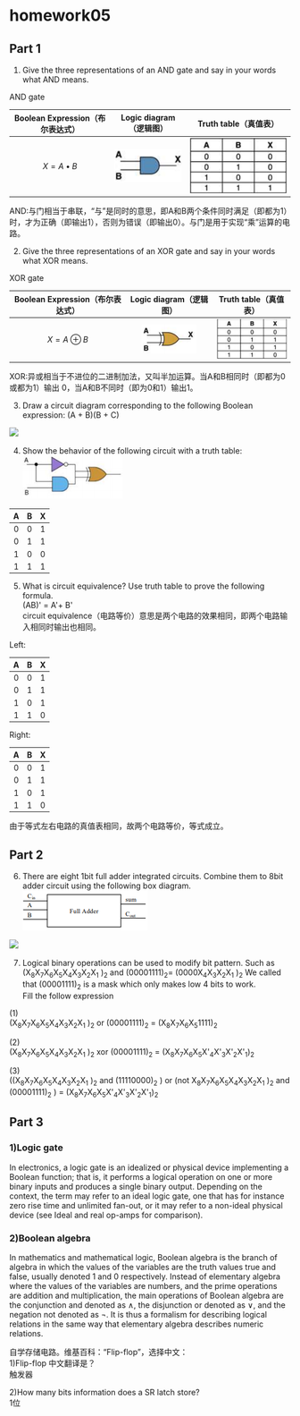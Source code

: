 # homework05

## Part 1

1) Give the three representations of an AND gate and say in your
words what AND means.

AND gate

|Boolean Expression（布尔表达式）|Logic diagram（逻辑图）|Truth table（真值表）|
|:----------:|:-----------------:|:---------------------:|
|$$X = A • B$$|![](images/AND.png)|![](images/andtt.png)

AND:与门相当于串联，“与”是同时的意思，即A和B两个条件同时满足（即都为1）时，才为正确（即输出1），否则为错误（即输出0）。与门是用于实现“乘”运算的电路。

2) Give the three representations of an XOR gate and say in your
words what XOR means.

 XOR gate

|Boolean Expression（布尔表达式）|Logic diagram（逻辑图）|Truth table（真值表）|
|:-----------------:|:--------------------:|:-----------------------:|
|$$X = A ⊕ B$$|![](images/XOR.png)|![](images/xortt.png)

XOR:异或相当于不进位的二进制加法，又叫半加运算。当A和B相同时（即都为0或都为1）输出 0，当A和B不同时（即为0和1）输出1。

3) Draw a circuit diagram corresponding to the following Boolean expression: (A + B)(B + C)<br/>

![](images/hw05图2.jpg)

4) Show the behavior of the following circuit with a truth table:<br/>
![](images/hw05p1.png)

|A|B|X|
|:-----:|:-----:|:-----:|
|0|0|1
|0|1|1
|1|0|0
|1|1|1

5) What is circuit equivalence? Use truth table to prove the
following formula.<br/>
(AB)' = A'+ B'<br/>
circuit equivalence（电路等价）意思是两个电路的效果相同，即两个电路输入相同时输出也相同。

Left:

|A|B|X|
|:-----:|:-----:|:-----:|
|0|0|1
|0|1|1
|1|0|1
|1|1|0

Right:

|A|B|X|
|:-----:|:-----:|:-----:|
|0|0|1
|0|1|1
|1|0|1
|1|1|0
由于等式左右电路的真值表相同，故两个电路等价，等式成立。

## Part 2

6) There are eight 1bit full adder integrated circuits. Combine them to 8bit adder
circuit using the following box diagram.<br/>
![](images/hw05p2.png)<br/>

![](images/hw05图1.jpg)


7) Logical binary operations can be used to modify bit pattern. Such as
(X<sub>8</sub>X<sub>7</sub>X<sub>6</sub>X<sub>5</sub>X<sub>4</sub>X<sub>3</sub>X<sub>2</sub>X<sub>1</sub>
)<sub>2</sub> and (00001111)<sub>2</sub>= (0000X<sub>4</sub>X<sub>3</sub>X<sub>2</sub>X<sub>1</sub>
)<sub>2</sub>
We called that (00001111)<sub>2</sub>
is a mask which only makes low 4 bits to work.<br/>
Fill the follow expression

(1) <br/>(X<sub>8</sub>X<sub>7</sub>X<sub>6</sub>X<sub>5</sub>X<sub>4</sub>X<sub>3</sub>X<sub>2</sub>X<sub>1</sub>
)<sub>2</sub> or (00001111)<sub>2</sub> = (X<sub>8</sub>X<sub>7</sub>X<sub>6</sub>X<sub>5</sub>1111)<sub>2</sub>

(2) <br/>(X<sub>8</sub>X<sub>7</sub>X<sub>6</sub>X<sub>5</sub>X<sub>4</sub>X<sub>3</sub>X<sub>2</sub>X<sub>1</sub>
)<sub>2</sub>
xor (00001111)<sub>2</sub> = (X<sub>8</sub>X<sub>7</sub>X<sub>6</sub>X<sub>5</sub>X'<sub>4</sub>X'<sub>3</sub>X'<sub>2</sub>X'<sub>1</sub>)<sub>2</sub>

(3)<br/>
 ((X<sub>8</sub>X<sub>7</sub>X<sub>6</sub>X<sub>5</sub>X<sub>4</sub>X<sub>3</sub>X<sub>2</sub>X<sub>1</sub>
)<sub>2</sub> and (11110000)<sub>2</sub> )
or (not X<sub>8</sub>X<sub>7</sub>X<sub>6</sub>X<sub>5</sub>X<sub>4</sub>X<sub>3</sub>X<sub>2</sub>X<sub>1</sub>
)<sub>2</sub>
and (00001111)<sub>2</sub>
) = (X<sub>8</sub>X<sub>7</sub>X<sub>6</sub>X<sub>5</sub>X'<sub>4</sub>X'<sub>3</sub>X'<sub>2</sub>X'<sub>1</sub>)<sub>2</sub>

## Part 3

### 1)Logic gate

In electronics, a logic gate is an idealized or physical device implementing a Boolean function; that is, it performs a logical operation on one or more binary inputs and produces a single binary output. Depending on the context, the term may refer to an ideal logic gate, one that has for instance zero rise time and unlimited fan-out, or it may refer to a non-ideal physical device (see Ideal and real op-amps for comparison).

### 2)Boolean algebra

In mathematics and mathematical logic, Boolean algebra is the branch of algebra in which the values of the variables are the truth values true and false, usually denoted 1 and 0 respectively. Instead of elementary algebra where the values of the variables are numbers, and the prime operations are addition and multiplication, the main operations of Boolean algebra are the conjunction and denoted as ∧, the disjunction or denoted as ∨, and the negation not denoted as ¬. It is thus a formalism for describing logical relations in the same way that elementary algebra describes numeric relations.

自学存储电路。维基百科：“Flip-flop”，选择中文：<br/>
1)Flip-flop 中文翻译是？  
触发器

2)How many bits information does a SR latch store?<br/>
1位